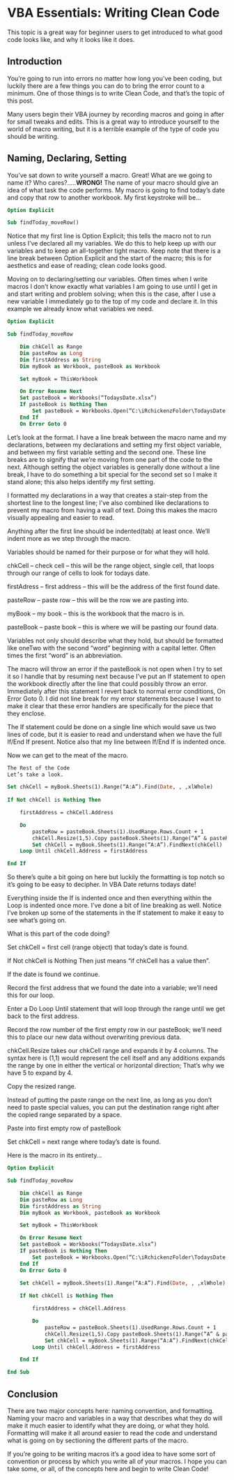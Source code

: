 
<!-- https://www.reddit.com/r/excel/comments/4trjrq/vba_essentials_writing_clean_code/ -->

# VBA Essentials: Writing Clean Code

This topic is a great way for beginner users to get introduced to what good code looks like, and why it looks like it does.

## Introduction

You’re going to run into errors no matter how long you’ve been coding, but luckily there are a few things you can do to bring the error count to a minimum. One of those things is to write Clean Code, and that’s the topic of this post.

Many users begin their VBA journey by recording macros and going in after for small tweaks and edits. This is a great way to introduce yourself to the world of macro writing, but it is a terrible example of the type of code you should be writing.

## Naming, Declaring, Setting

You’ve sat down to write yourself a macro. Great! What are we going to name it? Who cares?…..**WRONG!** The name of your macro should give an idea of what task the code performs. My macro is going to find today’s date and copy that row to another workbook. My first keystroke will be…

```vb
Option Explicit

Sub findToday_moveRow()
```

Notice that my first line is Option Explicit; this tells the macro not to run unless I’ve declared all my variables. We do this to help keep up with our variables and to keep an all-together tight macro. Keep note that there is a line break between Option Explicit and the start of the macro; this is for aesthetics and ease of reading; clean code looks good.

Moving on to declaring/setting our variables. Often times when I write macros I don’t know exactly what variables I am going to use until I get in and start writing and problem solving; when this is the case, after I use a new variable I immediately go to the top of my code and declare it. In this example we already know what variables we need.

```vb
Option Explicit

Sub findToday_moveRow

    Dim chkCell as Range
    Dim pasteRow as Long
    Dim firstAddress as String
    Dim myBook as Workbook, pasteBook as Workbook

    Set myBook = ThisWorkbook

    On Error Resume Next
    Set pasteBook = Workbooks(“TodaysDate.xlsx”)
    If pasteBook is Nothing Then
        Set pasteBook = Workbooks.Open(“C:\iRchickenzFolder\TodaysDate.xlsx”)
    End If
    On Error Goto 0
``` 

Let’s look at the format. I have a line break between the macro name and my declarations, between my declarations and setting my first object variable, and between my first variable setting and the second one. These line breaks are to signify that we’re moving from one part of the code to the next. Although setting the object variables is generally done without a line break, I have to do something a bit special for the second set so I make it stand alone; this also helps identify my first setting.

I formatted my declarations in a way that creates a stair-step from the shortest line to the longest line; I’ve also combined like declarations to prevent my macro from having a wall of text. Doing this makes the macro visually appealing and easier to read.

Anything after the first line should be indented(tab) at least once. We’ll indent more as we step through the macro.

Variables should be named for their purpose or for what they will hold.

chkCell – check cell – this will be the range object, single cell, that loops through our range of cells to look for todays date.

firstAdress – first address – this will be the address of the first found date.

pasteRow – paste row – this will be the row we are pasting into.

myBook – my book – this is the workbook that the macro is in.

pasteBook – paste book – this is where we will be pasting our found data.

Variables not only should describe what they hold, but should be formatted like oneTwo with the second “word” beginning with a capital letter. Often times the first “word” is an abbreviation.

The macro will throw an error if the pasteBook is not open when I try to set it so I handle that by resuming next because I’ve put an If statement to open the workbook directly after the line that could possibly throw an error. Immediately after this statement I revert back to normal error conditions, On Error Goto 0. I did not line break for my error statements because I want to make it clear that these error handlers are specifically for the piece that they enclose.

The If statement could be done on a single line which would save us two lines of code, but it is easier to read and understand when we have the full If/End If present. Notice also that my line between If/End If is indented once.

Now we can get to the meat of the macro.

```vb
The Rest of the Code
Let’s take a look.

Set chkCell = myBook.Sheets(1).Range(“A:A”).Find(Date, , ,xlWhole)
        
If Not chkCell is Nothing Then

    firstAddress = chkCell.Address

    Do
        pasteRow = pasteBook.Sheets(1).UsedRange.Rows.Count + 1
        chkCell.Resize(1,5).Copy pasteBook.Sheets(1).Range(“A” & pasteRow)
        Set chkCell = myBook.Sheets(1).Range(“A:A”).FindNext(chkCell)
    Loop Until chkCell.Address = firstAddress

End If
``` 

So there’s quite a bit going on here but luckily the formatting is top notch so it’s going to be easy to decipher. In VBA Date returns todays date!

Everything inside the If is indented once and then everything within the Loop is indented once more. I’ve done a bit of line breaking as well. Notice I’ve broken up some of the statements in the If statement to make it easy to see what’s going on.

What is this part of the code doing?

Set chkCell = first cell (range object) that today’s date is found.

If Not chkCell is Nothing Then just means “if chkCell has a value then”.

If the date is found we continue.

Record the first address that we found the date into a variable; we’ll need this for our loop.

Enter a Do Loop Until statement that will loop through the range until we get back to the first address.

Record the row number of the first empty row in our pasteBook; we’ll need this to place our new data without overwriting previous data.

chkCell.Resize takes our chkCell range and expands it by 4 columns. The syntax here is (1,1) would represent the cell itself and any additions expands the range by one in either the vertical or horizontal direction; That’s why we have 5 to expand by 4.

Copy the resized range.

Instead of putting the paste range on the next line, as long as you don’t need to paste special values, you can put the destination range right after the copied range separated by a space.

Paste into first empty row of pasteBook

Set chkCell = next range where today’s date is found.

Here is the macro in its entirety…

```vb
Option Explicit

Sub findToday_moveRow

    Dim chkCell as Range
    Dim pasteRow as Long
    Dim firstAddress as String
    Dim myBook as Workbook, pasteBook as Workbook

    Set myBook = ThisWorkbook

    On Error Resume Next
    Set pasteBook = Workbooks(“TodaysDate.xlsx”)
    If pasteBook is Nothing Then
        Set pasteBook = Workbooks.Open(“C:\iRchickenzFolder\TodaysDate.xlsx”)
    End If
    On Error Goto 0

    Set chkCell = myBook.Sheets(1).Range(“A:A”).Find(Date, , ,xlWhole)
        
    If Not chkCell is Nothing Then

        firstAddress = chkCell.Address

        Do
            pasteRow = pasteBook.Sheets(1).UsedRange.Rows.Count + 1
            chkCell.Resize(1,5).Copy pasteBook.Sheets(1).Range(“A” & pasteRow)
            Set chkCell = myBook.Sheets(1).Range(“A:A”).FindNext(chkCell)
        Loop Until chkCell.Address = firstAddress

    End If

End Sub
``` 

## Conclusion

There are two major concepts here: naming convention, and formatting. Naming your macro and variables in a way that describes what they do will make it much easier to identify what they are doing, or what they hold. Formatting will make it all around easier to read the code and understand what is going on by sectioning the different parts of the macro.

If you’re going to be writing macros it’s a good idea to have some sort of convention or process by which you write all of your macros. I hope you can take some, or all, of the concepts here and begin to write Clean Code!

